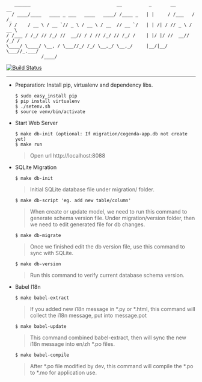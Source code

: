 	   ______                                __          _       __       __  
	  / ____/____   ____ _ ___   ____   ____/ /____ _   | |     / /___   / /_ 
	 / /    / __ \ / __ `// _ \ / __ \ / __  // __ `/   | | /| / // _ \ / __ \
	/ /___ / /_/ // /_/ //  __// / / // /_/ // /_/ /    | |/ |/ //  __// /_/ /
	\____/ \____/ \__, / \___//_/ /_/ \__,_/ \__,_/     |__/|__/ \___//_.___/ 
	             /____/                                                       

[![Build Status](https://travis-ci.org/cogenda/cogenda-web.svg?branch=master)](https://travis-ci.org/cogenda/cogenda-web)

---

- Preparation: Install pip, virtualenv and dependency libs.

	```
	$ sudo easy_install pip
	$ pip install virtualenv
	$ ./setenv.sh
	$ source venv/bin/activate
	```
- Start Web Server

	```
    $ make db-init (optional: If migration/cogenda-app.db not create yet)
	$ make run
	```
    > Open url http://localhost:8088

- SQLite Migration

    ```
    $ make db-init
    ```
    > Initial SQLite database file under migration/ folder.

    ```
    $ make db-script 'eg. add new table/column'
    ```
    >  When create or update model, we need to run this command to generate schema version file. Under migration/version folder, then we need to edit generated file for db changes.

    ```
    $ make db-migrate
    ```
    > Once we finished edit the db version file, use this command to sync with SQLite.

    ```
    $ make db-version
    ```
    > Run this command to verify current database schema version.

- Babel I18n
	
    ```
    $ make babel-extract
    ``` 
    > If you added new i18n message in *.py or *.html, this command will collect the i18n message, put into message.pot

    ```
    $ make babel-update
    ```
    > This command combined babel-extract, then will sync the new i18n message into en/zh *.po files.

    ```
    $ make babel-compile
    ```
    > After *.po file modified by dev, this command will compile the *.po to *.mo for application use.
